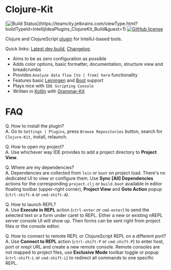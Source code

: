 
Clojure-Kit 
==================
[![Build Status](https://teamcity.jetbrains.com/app/rest/builds/buildType:(id:IntellijIdeaPlugins_ClojureKit_Build)/statusIcon.svg?guest=1)](https://teamcity.jetbrains.com/viewType.html?buildTypeId=IntellijIdeaPlugins_ClojureKit_Build&guest=1)
[![GitHub license](https://img.shields.io/badge/license-Apache%20License%202.0-blue.svg?style=flat)](http://www.apache.org/licenses/LICENSE-2.0)

Clojure and ClojureScript [plugin](https://plugins.jetbrains.com/plugin/8636) for IntelliJ-based tools.

Quick links: [Latest dev build](https://teamcity.jetbrains.com/guestAuth/app/rest/builds/buildType:IntellijIdeaPlugins_ClojureKit_Build,status:SUCCESS/artifacts/content/ClojureKit*.zip),
[Changelog](CHANGELOG.md).


* Aims to be as zero configuration as possible
* Adds color options, basic formatter, documentation, structure view and breadcrumbs   
* Provides `Analyze data flow [to | from] here` functionality   
* Features basic [Leiningen](https://github.com/technomancy/leiningen) and [Boot](https://github.com/boot-clj/boot) support
* Plays nice with `IDE Scripting Console`
* Written in [Kotlin](https://github.com/JetBrains/kotlin) with [Grammar-Kit](https://github.com/JetBrains/Grammar-Kit)

FAQ
==========

Q. How to install the plugin?<br/>
A. Go to `Settings | Plugins`, press `Browse Repositories` button, search for `Clojure-Kit`, install, relaunch.

Q. How to open my project?<br/>
A. Use whichever way IDE provides to add a project directory to **Project View**.

Q. Where are my dependencies?<br/>
A. Dependencies are collected from `lein` or `boot` on project load. There's no dedicated UI to view or configure them.
   Use **Sync [All] Dependencies** actions for the corresponding `project.clj` or `build.boot`
   available in editor floating toolbar (upper-right corner), **Project View** and **Goto Action** popup (`ctrl-shift-A` or `cmd-shift-A`).
    
Q. How to launch REPL?<br/>
A. Use **Execute in REPL** action (`ctrl-enter` or `cmd-enter`) to send the selected text or a form under caret to REPL.
   Either a new or existing nREPL server console UI will show up. Then forms can be sent right from project files or the console editor. 
      
Q. How to connect to remote REPL or ClojureScript REPL on a different port?<br/>
A. Use **Connect to REPL** action (`ctrl-shift-P` or `cmd-shift-P`) to enter host, port or nrepl URL and create a new remote console. 
Remote consoles are not mapped to project files, use **Exclusive Mode** toolbar toggle or popup (`ctrl-shift-L` or `cmd-shift-L`)
to redirect all commands to one specific REPL.
